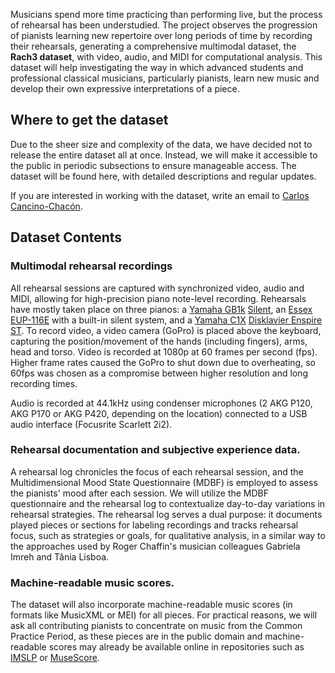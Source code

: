 Musicians spend more time practicing than performing live, but the process of rehearsal has been understudied.
The project observes the progression of pianists learning new repertoire over long periods of time by recording their rehearsals, generating a comprehensive multimodal dataset, the **Rach3 dataset**, with video, audio, and MIDI for computational analysis.
This dataset will help investigating the way in which advanced students and professional classical musicians, particularly pianists, learn new music and develop their own expressive interpretations of a piece.

## Where to get the dataset
Due to the sheer size and complexity of the data, we have decided not to release the entire dataset all at once. 
Instead, we will make it accessible to the public in periodic subsections to ensure manageable access. 
The dataset will be found here, with detailed descriptions and regular updates.

If you are interested in working with the dataset, write an email to [Carlos Cancino-Chacón](mailto:carlos_eduardo.cancino_chacon@jku.at).

## Dataset Contents


### Multimodal rehearsal recordings
All rehearsal sessions are captured with synchronized video, audio and MIDI,
allowing for high-precision piano note-level recording. 
Rehearsals have mostly taken place on three pianos: a [Yamaha GB1k](https://usa.yamaha.com/products/musical_instruments/pianos/grand_pianos/gb1k/specs.html#product-tabs) [Silent](https://usa.yamaha.com/products/musical_instruments/pianos/silent_piano/sh/features.html#product-tabs), an [Essex EUP-116E](https://www.essexpianos.com/pianos/essex/upright/eup-116e) with a built-in silent system, and a [Yamaha C1X](https://usa.yamaha.com/products/musical_instruments/pianos/grand_pianos/cx_series/cx-series.html) [Disklavier Enspire ST](https://usa.yamaha.com/products/musical_instruments/pianos/disklavier/index.html).
To record video, a video camera (GoPro) is placed above the keyboard, capturing the position/movement of the hands (including fingers), arms, head and torso.
Video is recorded at 1080p at 60 frames per second (fps). 
Higher frame rates caused the GoPro to shut down due to overheating, so 60fps was chosen as a compromise between higher resolution and long recording times.

Audio is recorded at 44.1kHz using condenser microphones (2 AKG P120, AKG P170 or AKG P420, depending on the location) connected to a USB audio interface (Focusrite Scarlett 2i2). 

### Rehearsal documentation and subjective experience data.
A rehearsal log chronicles the focus of each rehearsal session, and the Multidimensional Mood State Questionnaire (MDBF) is employed to assess the pianists' mood after each session. 
We will utilize the MDBF questionnaire and the rehearsal log to contextualize day-to-day variations in rehearsal strategies. 
The rehearsal log serves a dual purpose: it documents played pieces or sections for labeling recordings and tracks rehearsal focus, such as strategies or goals, for qualitative analysis, in a similar way to the approaches used by Roger Chaffin's musician colleagues Gabriela Imreh and Tânia Lisboa.

### Machine-readable music scores.
The dataset will also incorporate machine-readable music scores (in formats like MusicXML or MEI) for all pieces.
For practical reasons, we will ask all contributing pianists to concentrate on music from the Common Practice Period, as these pieces are in the public domain and machine-readable scores may already be available online in repositories such as [IMSLP](https://imslp.org/wiki/Main_Page) or [MuseScore](https://musescore.com).

